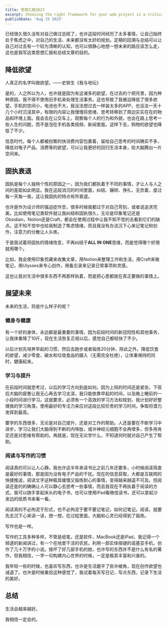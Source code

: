 ```yaml
---
title: 思想汇报2023
excerpt: Choosing the right framework for your web project is a critical decision that can significantly impact the development process and the success of your project. With so many options available, it's essential to consider various factors before making a choice.
publishDate: 'Aug 15 2023'
---
```



已经很久很久没有对自己做过总结了，也许这段时间经历了太多事情，让自己始终处于焦虑之中，对自己的生活、未来都没有太好的规划。定期的回溯与总结可以让自己对过去有一个较为清晰的认知，也可以很静心地想一想未来的路应该怎么走，这也是我写这类思想汇报和总结文章的目的。  

<!--more-->

## 降低欲望
人真正的名字叫做欲望。——史铁生《我与地坛》  

是的，人之所以为人，也许就是因为有这诸多的欲望。在过去的个把月里，因为种种原因，我不得不使用旧手机来处理生活事务。这也导致了我被迫降低了很多欲望。手机的空间小，电池也不大，我没法想过去一样装太多的APP，也没法一天十几个小时沉浸其中，有限的内容让我慢慢将思绪、思考转移到了周边实实在在的物品和环境上面。我会去在公交车上，观察每个人的行为和外貌，也会在路上思考一些人生的问题，而不是泡在手机各类视频、新闻里面。这样下去，购物的欲望也降低了不少。  

信息时代，每个人都被纷繁的快消费内容包裹着，留给自己思考的时间确实不多，降低对电子产品、消费等的欲望，可以让我更好的回归生活本身，给大脑腾出一片空间来。  

## 固执衰退
固执是每个人独特个性的原因之一，因为我们都执着于不同的事情，才让人与人之间的差距如此明显。我在这段消沉的时间里面，纠结、辗转、挣扎、无奈着，度过每一天每一夜。这让我固执的特点有所衰退。  

也许是作为设计师的强迫症作祟，很多时候我都过于对自己苛刻，或者说追求完美。比如使用笔记类软件就让我纠结和固执很久，无论是印象笔记还是Obsidian，Notion还是Craft，都会在使用过程中让我不知不觉的去看到它们的缺点。这不知不觉中也给我制造了焦虑情绪，而且我没有办法沉下心来记笔记和创作，注意力的分散让人头疼。

于是我试着将固执的情绪改变，不再纠结于**ALL IN ONE**思维，而是觉得哪个好用就用哪个。

比如，我会使用印象剪藏来收集文章，用Notion来整理工作和生活，用Craft来做笔记，用Ulysses来专心创作，用备忘录来记录日常事项和灵感。

这也让我对生活中很多东西不再那样执着，而是把心思都放在真正要做的事情上。 
 
## 展望未来
未来的生活，将是什么样子的呢？

### 健身与健康
有一个好的身体，永远都是最重要的事情，因为前段时间的新冠阳性和其他事务，让我体重降了10斤，现在生活恢复正规以后，感觉自己都轻快了不少。

以后计划先培养早起的习惯，然后去跑步或者锻炼20分钟，除此之外，降低饮食的欲望，减少零食、碳水和垃圾食品的摄入（无需完全杜绝），让体重保持的同时，健康起来。
### 学习与提升
在前段时间就思考过，以后的学习方向到底如何。因为上班的时间还是紧张，下班后大脑的疲惫让我无心再去学习太深，我只能依靠早起的时间，以及晚上睡前的一小段时间进行学习。这就要求，必须有一个高效的学习方法和规划，我计划好好整理我的学习角落，使用最好的专注力来应对这段比较珍贵的学习时间，争取将潜力发挥到最高。

要学的东西很多，无论是对自己提升，还是对工作的帮助。人还是要在不断学习中进步，学习让我们大脑得到不断的内啡肽，或许神经元细胞不会再增多，但多用肯定还是对思维有帮助的。再就是，现在无论学什么，不知道何时就对自己产生了帮助。
### 阅读与写作的习惯
阅读真的可以让人心静。我也许这半年来读书比之前几年还要多，小时候阅读简直是最好的事情，那是因为没有电子产品的干扰。现在的信息获取，大都是互联网的快捷推送，阅读文字这种极其缓慢又锻炼耐心的事情，变得越来越遥不可及。但阅读还是的的确确让人可以静心去思考一些事情，而且我现在不再执着于阅读的方式，我可以随手拿起床头的电子书，也可以使用iPad看微信读书，还可以拿起沙发边的纸质书来看一看。

阅读真的不必拘泥于形式，也不必拘泥于要不要记笔记，如何记笔记。阅读，就要先去沉下心来读一读，想一想，在过程里面，大脑和心灵已经得到了锻炼。

写作也是一样。

写作的工具多种多样，不管是纸笔，还是软件，MacBook还是iPad，我记得一个频道的新闻讲过，有一个在地里干活的农民，利用一部实体按键的诺基亚手机，创作了几十万字的小说。按坏了好几部手机的她，也许写的东西并不是什么有名的著作，但我相信，一字一句构建内心世界的时候，一定是极其丰富和兴奋的。

我年轻一些的时候，也喜欢写东西，也许是生活磨平了些许棱角，现在创作欲望也减退了。也许是时候重拾这种感觉了，我试着每天写日记，写点东西，记录下生活的美好。
## 总结
生活会越来越好。

我相信一定会的。

